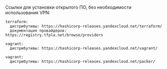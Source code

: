 Ссылки для установки открытого ПО, без необходимости использования VPN:
```
terraform:
  дистрибутивы: https://hashicorp-releases.yandexcloud.net/terraform/
  документация провайдеров: https://registry.tfpla.net/browse/providers
```
```
vagrant:
  дистрибутивы: https://hashicorp-releases.yandexcloud.net/vagrant/
```
```
vagrant:
  дистрибутивы: https://hashicorp-releases.yandexcloud.net/packer/
```
